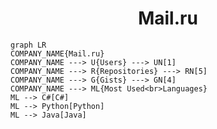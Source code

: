 <h1 align="center">Mail.ru</h1>

```mermaid
graph LR
COMPANY_NAME{Mail.ru}
COMPANY_NAME ---> U{Users} ---> UN[1]
COMPANY_NAME ---> R{Repositories} ---> RN[5]
COMPANY_NAME ---> G{Gists} ---> GN[4]
COMPANY_NAME ---> ML{Most Used<br>Languages}
ML --> C#[C#]
ML --> Python[Python]
ML --> Java[Java]
```
